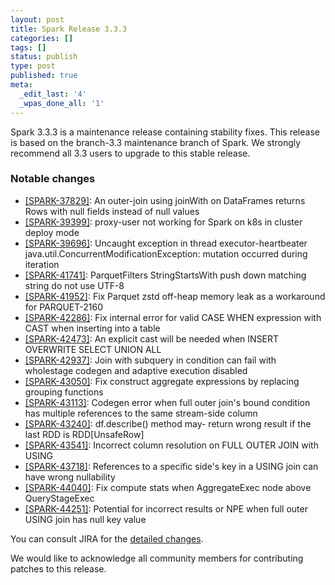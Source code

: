```yaml
---
layout: post
title: Spark Release 3.3.3
categories: []
tags: []
status: publish
type: post
published: true
meta:
  _edit_last: '4'
  _wpas_done_all: '1'
---
```


Spark 3.3.3 is a maintenance release containing stability fixes. This release is based on the branch-3.3 maintenance branch of Spark. We strongly recommend all 3.3 users to upgrade to this stable release.

### Notable changes

  - [[SPARK-37829]](https://issues.apache.org/jira/browse/SPARK-37829): An outer-join using joinWith on DataFrames returns Rows with null fields instead of null values
  - [[SPARK-39399]](https://issues.apache.org/jira/browse/SPARK-39399): proxy-user not working for Spark on k8s in cluster deploy mode
  - [[SPARK-39696]](https://issues.apache.org/jira/browse/SPARK-39696): Uncaught exception in thread executor-heartbeater java.util.ConcurrentModificationException: mutation occurred during iteration
  - [[SPARK-41741]](https://issues.apache.org/jira/browse/SPARK-41741): ParquetFilters StringStartsWith push down matching string do not use UTF-8
  - [[SPARK-41952]](https://issues.apache.org/jira/browse/SPARK-41952): Fix Parquet zstd off-heap memory leak as a workaround for PARQUET-2160
  - [[SPARK-42286]](https://issues.apache.org/jira/browse/SPARK-42286): Fix internal error for valid CASE WHEN expression with CAST when inserting into a table
  - [[SPARK-42473]](https://issues.apache.org/jira/browse/SPARK-42473): An explicit cast will be needed when INSERT OVERWRITE SELECT UNION ALL
  - [[SPARK-42937]](https://issues.apache.org/jira/browse/SPARK-42937): Join with subquery in condition can fail with wholestage codegen and adaptive execution disabled
  - [[SPARK-43050]](https://issues.apache.org/jira/browse/SPARK-43050): Fix construct aggregate expressions by replacing grouping functions
  - [[SPARK-43113]](https://issues.apache.org/jira/browse/SPARK-43113): Codegen error when full outer join's bound condition has multiple references to the same stream-side column
  - [[SPARK-43240]](https://issues.apache.org/jira/browse/SPARK-43240): df.describe() method may- return wrong result if the last RDD is RDD[UnsafeRow]
  - [[SPARK-43541]](https://issues.apache.org/jira/browse/SPARK-43541): Incorrect column resolution on FULL OUTER JOIN with USING
  - [[SPARK-43718]](https://issues.apache.org/jira/browse/SPARK-43718): References to a specific side's key in a USING join can have wrong nullability
  - [[SPARK-44040]](https://issues.apache.org/jira/browse/SPARK-44040): Fix compute stats when AggregateExec node above QueryStageExec
  - [[SPARK-44251]](https://issues.apache.org/jira/browse/SPARK-44251): Potential for incorrect results or NPE when full outer USING join has null key value

You can consult JIRA for the [detailed changes](https://s.apache.org/spark-3.3.3).

We would like to acknowledge all community members for contributing patches to this release.
